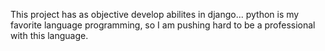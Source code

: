This project has as objective develop abilites in django...  python is my favorite language programming, so I am pushing hard to be a professional with this language.
